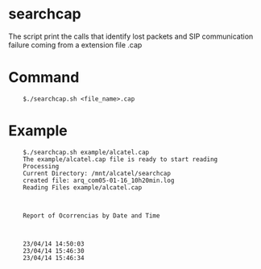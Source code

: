 # searchcap
The script print the calls that identify lost packets and SIP communication failure coming from a extension file .cap

# Command
		$./searchcap.sh <file_name>.cap


# Example

		$./searchcap.sh example/alcatel.cap 
		The example/alcatel.cap file is ready to start reading
		Processing
		Current Directory: /mnt/alcatel/searchcap
		created file: arq_com05-01-16_10h20min.log
		Reading Files example/alcatel.cap



		Report of Ocorrencias by Date and Time



		23/04/14 14:50:03
		23/04/14 15:46:30
		23/04/14 15:46:34

